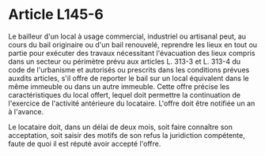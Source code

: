 # Article L145-6

Le bailleur d'un local à usage commercial, industriel ou artisanal peut, au cours du bail originaire ou d'un bail renouvelé, reprendre les lieux en tout ou partie pour exécuter des travaux nécessitant l'évacuation des lieux compris dans un secteur ou périmètre prévu aux articles L. 313-3 et L. 313-4 du code de l'urbanisme et autorisés ou prescrits dans les conditions prévues auxdits articles, s'il offre de reporter le bail sur un local équivalent dans le même immeuble ou dans un autre immeuble. Cette offre précise les caractéristiques du local offert, lequel doit permettre la continuation de l'exercice de l'activité antérieure du locataire. L'offre doit être notifiée un an à l'avance.

Le locataire doit, dans un délai de deux mois, soit faire connaître son acceptation, soit saisir des motifs de son refus la juridiction compétente, faute de quoi il est réputé avoir accepté l'offre.

